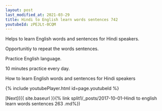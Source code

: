 ```yaml
---
layout: post
last_modified_at: 2021-03-29
title: Hindi to English learn words sentences 742 
youtubeId: zPEJLt-0CQM
---
```

 
 
Helps to learn English words and sentences for Hindi speakers.

Opportunitiy to repeat the words sentences. 

Practice English language. 
 
10 minutes practice every day. 
 
How to learn English words and sentences for Hindi speakers 
 
{% include youtubePlayer.html id=page.youtubeId %}
 
 
[Next]({{ site.baseurl }}{% link  split1/_posts/2017-10-01-Hindi to english learn words sentences 263 .md%})
 
